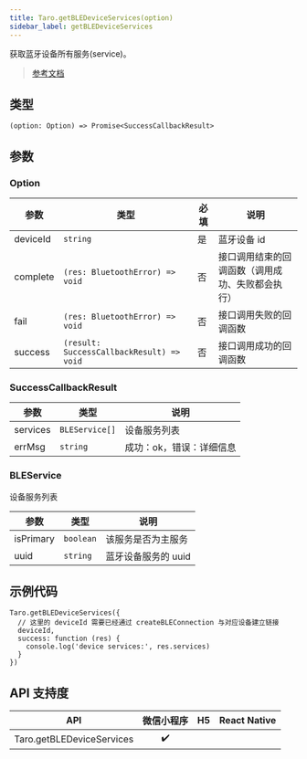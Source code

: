 ```yaml
---
title: Taro.getBLEDeviceServices(option)
sidebar_label: getBLEDeviceServices
---
```


获取蓝牙设备所有服务(service)。

> [参考文档](https://developers.weixin.qq.com/miniprogram/dev/api/device/bluetooth-ble/wx.getBLEDeviceServices.html)

## 类型

```tsx
(option: Option) => Promise<SuccessCallbackResult>
```

## 参数

### Option

<table>
  <thead>
    <tr>
      <th>参数</th>
      <th>类型</th>
      <th style={{ textAlign: "center"}}>必填</th>
      <th>说明</th>
    </tr>
  </thead>
  <tbody>
    <tr>
      <td>deviceId</td>
      <td><code>string</code></td>
      <td style={{ textAlign: "center"}}>是</td>
      <td>蓝牙设备 id</td>
    </tr>
    <tr>
      <td>complete</td>
      <td><code>(res: BluetoothError) =&gt; void</code></td>
      <td style={{ textAlign: "center"}}>否</td>
      <td>接口调用结束的回调函数（调用成功、失败都会执行）</td>
    </tr>
    <tr>
      <td>fail</td>
      <td><code>(res: BluetoothError) =&gt; void</code></td>
      <td style={{ textAlign: "center"}}>否</td>
      <td>接口调用失败的回调函数</td>
    </tr>
    <tr>
      <td>success</td>
      <td><code>(result: SuccessCallbackResult) =&gt; void</code></td>
      <td style={{ textAlign: "center"}}>否</td>
      <td>接口调用成功的回调函数</td>
    </tr>
  </tbody>
</table>

### SuccessCallbackResult

<table>
  <thead>
    <tr>
      <th>参数</th>
      <th>类型</th>
      <th>说明</th>
    </tr>
  </thead>
  <tbody>
    <tr>
      <td>services</td>
      <td><code>BLEService[]</code></td>
      <td>设备服务列表</td>
    </tr>
    <tr>
      <td>errMsg</td>
      <td><code>string</code></td>
      <td>成功：ok，错误：详细信息</td>
    </tr>
  </tbody>
</table>

### BLEService

设备服务列表

<table>
  <thead>
    <tr>
      <th>参数</th>
      <th>类型</th>
      <th>说明</th>
    </tr>
  </thead>
  <tbody>
    <tr>
      <td>isPrimary</td>
      <td><code>boolean</code></td>
      <td>该服务是否为主服务</td>
    </tr>
    <tr>
      <td>uuid</td>
      <td><code>string</code></td>
      <td>蓝牙设备服务的 uuid</td>
    </tr>
  </tbody>
</table>

## 示例代码

```tsx
Taro.getBLEDeviceServices({
  // 这里的 deviceId 需要已经通过 createBLEConnection 与对应设备建立链接
  deviceId,
  success: function (res) {
    console.log('device services:', res.services)
  }
})
```

## API 支持度

|            API            | 微信小程序 | H5 | React Native |
|:-------------------------:|:-----:|:--:|:------------:|
| Taro.getBLEDeviceServices |  ✔️   |    |              |
